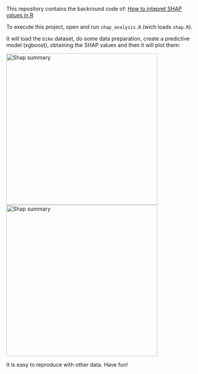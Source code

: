 This repository contains the backround code of: 
[How to intepret SHAP values in R](https://blog.datascienceheroes.com/how-to-interpret-shap-values-in-r/)


To execute this project, open and run `shap_analysis.R` (wich loads `shap.R`). 

It will load the `bike` dataset, do some data preparation, create a predictive model (xgboost), obtaining the SHAP values and then it will plot them:



<img src="https://blog.datascienceheroes.com/content/images/2019/03/shap_summary_bike.png" alt="Shap summary" width="400px">


<img src="https://blog.datascienceheroes.com/content/images/2019/03/shap_value_all.png" alt="Shap summary" width="400px">

It is easy to reproduce with other data. Have fun!

